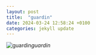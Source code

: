 ```yaml
---
layout: post
title:  "guardin"
date: 2024-03-24 12:58:24 +0100
categories: jekyll update
---
```





![guardin]()*guardin*&nbsp;



[jekyll-docs]: https://jekyllrb.com/docs/home
[jekyll-gh]:   https://github.com/jekyll/jekyll
[jekyll-talk]: https://talk.jekyllrb.com/
